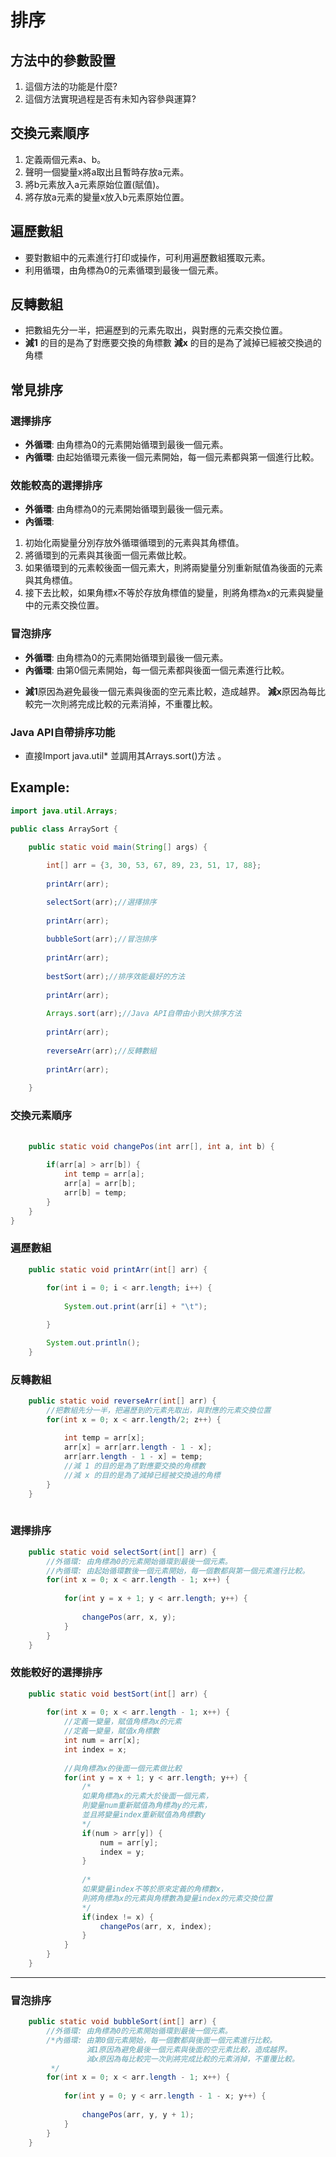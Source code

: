 # 排序
## 方法中的參數設置
1. 這個方法的功能是什麼?
2. 這個方法實現過程是否有未知內容參與運算?


## 交換元素順序
1. 定義兩個元素a、b。
2. 聲明一個變量x將a取出且暫時存放a元素。
3. 將b元素放入a元素原始位置(賦值)。
4. 將存放a元素的變量x放入b元素原始位置。

## 遍歷數組
- 要對數組中的元素進行打印或操作，可利用遍歷數組獲取元素。
- 利用循環，由角標為0的元素循環到最後一個元素。

## 反轉數組
- 把數組先分一半，把遍歷到的元素先取出，與對應的元素交換位置。
- **減1** 的目的是為了對應要交換的角標數
  **減x** 的目的是為了減掉已經被交換過的角標

## 常見排序

### 選擇排序  
- **外循環**: 由角標為0的元素開始循環到最後一個元素。
- **內循環**: 由起始循環元素後一個元素開始，每一個元素都與第一個進行比較。

### 效能較高的選擇排序
- **外循環**: 由角標為0的元素開始循環到最後一個元素。
- **內循環**:
1. 初始化兩變量分別存放外循環循環到的元素與其角標值。
2. 將循環到的元素與其後面一個元素做比較。
3. 如果循環到的元素較後面一個元素大，則將兩變量分別重新賦值為後面的元素與其角標值。
4. 接下去比較，如果角標x不等於存放角標值的變量，則將角標為x的元素與變量中的元素交換位置。

### 冒泡排序
- **外循環**: 由角標為0的元素開始循環到最後一個元素。
- **內循環**: 由第0個元素開始，每一個元素都與後面一個元素進行比較。
* **減1**原因為避免最後一個元素與後面的空元素比較，造成越界。
**減x**原因為每比較完一次則將完成比較的元素消掉，不重覆比較。


### Java API自帶排序功能
- 直接Import java.util* 並調用其Arrays.sort()方法 。


## Example:
  
```java
import java.util.Arrays;

public class ArraySort {

	public static void main(String[] args) {
		
		int[] arr = {3, 30, 53, 67, 89, 23, 51, 17, 88};
		
		printArr(arr);

		selectSort(arr);//選擇排序
		
		printArr(arr);
		
		bubbleSort(arr);//冒泡排序
		
		printArr(arr);
		
		bestSort(arr);//排序效能最好的方法
		
		printArr(arr);
		
		Arrays.sort(arr);//Java API自帶由小到大排序方法
		
		printArr(arr);
		
		reverseArr(arr);//反轉數組
		
		printArr(arr);
		
	}
```
### 交換元素順序
```java
	
	public static void changePos(int arr[], int a, int b) {
		
		if(arr[a] > arr[b]) {
			int temp = arr[a];
			arr[a] = arr[b];
			arr[b] = temp;
		}
	}
}
```
### 遍歷數組
```java
	public static void printArr(int[] arr) {
		
		for(int i = 0; i < arr.length; i++) {
			
			System.out.print(arr[i] + "\t");

		}

		System.out.println();
	}
```
### 反轉數組
```java
	public static void reverseArr(int[] arr) {
		//把數組先分一半，把遍歷到的元素先取出，與對應的元素交換位置
		for(int x = 0; x < arr.length/2; z++) {
			
			int temp = arr[x];
			arr[x] = arr[arr.length - 1 - x];
			arr[arr.length - 1 - x] = temp;
			//減 1 的目的是為了對應要交換的角標數
			//減 x 的目的是為了減掉已經被交換過的角標
		}
	}
	
```
### 選擇排序
```java	
	public static void selectSort(int[] arr) {
		//外循環: 由角標為0的元素開始循環到最後一個元素。
		//內循環: 由起始循環數後一個元素開始，每一個數都與第一個元素進行比較。
		for(int x = 0; x < arr.length - 1; x++) {
			
			for(int y = x + 1; y < arr.length; y++) {
				
				changePos(arr, x, y);
			}
		}
	}
```	
### 效能較好的選擇排序
```java
	public static void bestSort(int[] arr) {
		
		for(int x = 0; x < arr.length - 1; x++) {
            //定義一變量，賦值角標為x的元素
            //定義一變量，賦值x角標數
			int num = arr[x];
			int index = x;
			
			//與角標為x的後面一個元素做比較
			for(int y = x + 1; y < arr.length; y++) {
				/*
				如果角標為x的元素大於後面一個元素，
				則變量num重新賦值為角標為y的元素，
				並且將變量index重新賦值為角標數y
				*/
				if(num > arr[y]) {
					num = arr[y];
					index = y;
				}
				
				/*
				如果變量index不等於原來定義的角標數x，
				則將角標為x的元素與角標數為變量index的元素交換位置
				*/
				if(index != x) {
					changePos(arr, x, index);
				}
			}
		}
	}
```
---
### 冒泡排序
```java
	public static void bubbleSort(int[] arr) {
		//外循環: 由角標為0的元素開始循環到最後一個元素。
		/*內循環: 由第0個元素開始，每一個數都與後面一個元素進行比較。
		         減1原因為避免最後一個元素與後面的空元素比較，造成越界。
		 		 減x原因為每比較完一次則將完成比較的元素消掉，不重覆比較。
		 */
		for(int x = 0; x < arr.length - 1; x++) {
			
			for(int y = 0; y < arr.length - 1 - x; y++) {
				
				changePos(arr, y, y + 1);
			}
		}
	}
```
